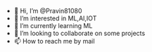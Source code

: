 - 👋 Hi, I’m @Pravin81080
- 👀 I’m interested in ML,AI,IOT
- 🌱 I’m currently learning ML
- 💞️ I’m looking to collaborate on some projects
- 📫 How to reach me by mail

<!---
Pravin81080/Pravin81080 is a ✨ special ✨ repository because its `README.md` (this file) appears on your GitHub profile.
You can click the Preview link to take a look at your changes.
--->
